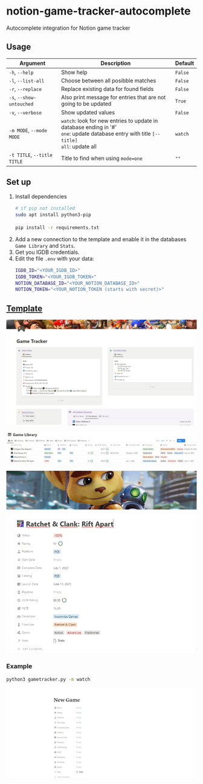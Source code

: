 # notion-game-tracker-autocomplete
Autocomplete integration for Notion game tracker 


## Usage
| Argument                | Description                                                                                                                         | Default |
|-------------------------|-------------------------------------------------------------------------------------------------------------------------------------|---------|
| `-h`, `--help`          | Show help                                                                                                                           | `False`   |
| `-l`, `--list-all`          | Choose between all posibble matches                                                                                                 | `False`   |
| `-r`, `--replace`           | Replace existing data for found fields                                                                                           | `False`   |
| `-s`, `--show-untouched`    | Also print message for entries that are not going to be updated                                                                     | `True`    |
| `-v`, `--verbose`           | Show updated values                                                                                                                 | `False`   |
| `-m MODE`, `--mode MODE`    | `watch`: look for new entries to update in database ending in '#'<br/> `one`: update database entry with title `[--title]`<br/> `all`: update all | `watch` |
| `-t TITLE`, `--title TITLE` | Title to find when using `mode=one`                                                                                                   | `""`      |

## Set up
1. Install dependencies
    ```bash
    # if pip not installed
    sudo apt install python3-pip

    pip install -r requirements.txt
    ```
2. Add a new connection to the template and enable it in the databases `Game Library` and `Stats`.
3. Get you IGDB credentials.
4. Edit the file `.env` with your data:
    ```bash
    IGDB_ID="<YOUR_IGDB_ID>"
    IGDB_TOKEN="<YOUR_IGDB_TOKEN>"
    NOTION_DATABASE_ID="<YOUR_NOTION_DATABASE_ID>"
    NOTION_TOKEN="<YOUR_NOTION_TOKEN (starts with secret)>"
    ```

## [Template](https://living-spy-6cc.notion.site/Game-Tracker-Template-c18219f911ea41c7974accdf2ee58fb1?pvs=4)
![](./img/dashboard.PNG)

![](./img/dashboard2.PNG)

<img src="./img/dashboard3.PNG" alt="drawing" width="600"/>



### Example
```bash
python3 gametracker.py -m watch
```
![example](./img/gametracker.gif)
